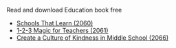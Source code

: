 Read and download Education book free 
- [Schools That Learn (2060)](https://lit2talks.com/schools-that-learn-a-fifth-discipline-fieldbook-for-educators-parents-and-everyone-who-cares-about-education-2060)
- [1-2-3 Magic for Teachers (2061)](https://lit2talks.com/1-2-3-magic-for-teachers-effective-classroom-management-book-2061)
- [Create a Culture of Kindness in Middle School (2066)](https://lit2talks.com/create-a-culture-of-kindness-in-middle-school-book-2066)
